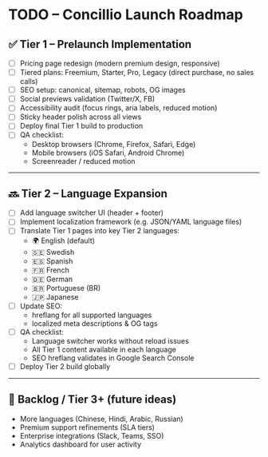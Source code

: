 # TODO – Concillio Launch Roadmap

## ✅ Tier 1 – Prelaunch Implementation
- [ ] Pricing page redesign (modern premium design, responsive)
- [ ] Tiered plans: Freemium, Starter, Pro, Legacy (direct purchase, no sales calls)
- [ ] SEO setup: canonical, sitemap, robots, OG images
- [ ] Social previews validation (Twitter/X, FB)
- [ ] Accessibility audit (focus rings, aria labels, reduced motion)
- [ ] Sticky header polish across all views
- [ ] Deploy final Tier 1 build to production
- [ ] QA checklist: 
  - Desktop browsers (Chrome, Firefox, Safari, Edge)  
  - Mobile browsers (iOS Safari, Android Chrome)  
  - Screenreader / reduced motion  

---

## 🔜 Tier 2 – Language Expansion
- [ ] Add language switcher UI (header + footer)
- [ ] Implement localization framework (e.g. JSON/YAML language files)
- [ ] Translate Tier 1 pages into key Tier 2 languages:
  - 🌍 English (default)
  - 🇸🇪 Swedish
  - 🇪🇸 Spanish
  - 🇫🇷 French
  - 🇩🇪 German
  - 🇧🇷 Portuguese (BR)
  - 🇯🇵 Japanese
- [ ] Update SEO:
  - hreflang for all supported languages
  - localized meta descriptions & OG tags
- [ ] QA checklist:
  - Language switcher works without reload issues
  - All Tier 1 content available in each language
  - SEO hreflang validates in Google Search Console
- [ ] Deploy Tier 2 build globally

---

## 📌 Backlog / Tier 3+ (future ideas)
- More languages (Chinese, Hindi, Arabic, Russian)
- Premium support refinements (SLA tiers)
- Enterprise integrations (Slack, Teams, SSO)
- Analytics dashboard for user activity
